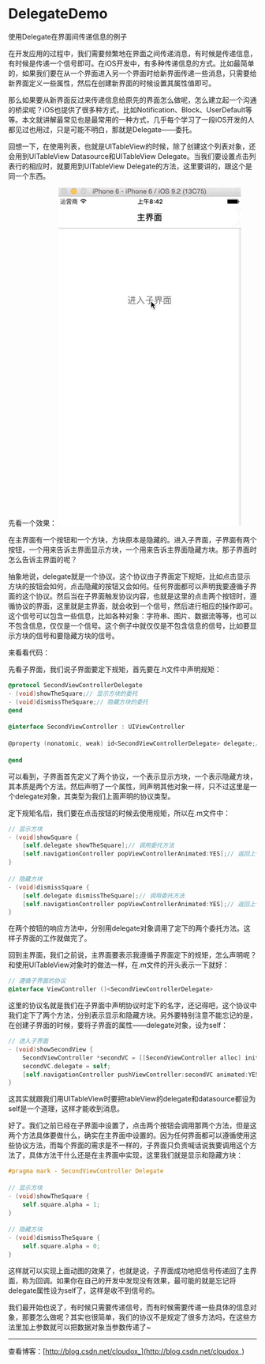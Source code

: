# DelegateDemo
使用Delegate在界面间传递信息的例子

在开发应用的过程中，我们需要频繁地在界面之间传递消息，有时候是传递信息，有时候是传递一个信号即可。在iOS开发中，有多种传递信息的方式。比如最简单的，如果我们要在从一个界面进入另一个界面时给新界面传递一些消息，只需要给新界面定义一些属性，然后在创建新界面的时候设置其属性值即可。

那么如果要从新界面反过来传递信息给原先的界面怎么做呢，怎么建立起一个沟通的桥梁呢？iOS也提供了很多种方式，比如Notification、Block、UserDefault等等。本文就讲解最常见也是最常用的一种方式，几乎每个学习了一段iOS开发的人都见过也用过，只是可能不明白，那就是Delegate——委托。

回想一下，在使用列表，也就是UITableView的时候，除了创建这个列表对象，还会用到UITableView Datasource和UITableView Delegate。当我们要设置点击列表行的相应时，就要用到UITableView Delegate的方法，这里要讲的，跟这个是同一个东西。

先看一个效果：
![](https://github.com/Cloudox/DelegateDemo/blob/master/delegate.gif)

在主界面有一个按钮和一个方块，方块原本是隐藏的。进入子界面，子界面有两个按钮，一个用来告诉主界面显示方块，一个用来告诉主界面隐藏方块。那子界面时怎么告诉主界面的呢？

抽象地说，delegate就是一个协议。这个协议由子界面定下规矩，比如点击显示方块的按钮会如何，点击隐藏的按钮又会如何。任何界面都可以声明我要遵循子界面的这个协议。然后当在子界面触发协议内容，也就是这里的点击两个按钮时，遵循协议的界面，这里就是主界面，就会收到一个信号，然后进行相应的操作即可。这个信号可以包含一些信息，比如各种对象：字符串、图片、数据流等等，也可以不包含信息，仅仅是一个信号。这个例子中就仅仅是不包含信息的信号，比如要显示方块的信号和要隐藏方块的信号。

来看看代码：

先看子界面，我们说子界面要定下规矩，首先要在.h文件中声明规矩：

```objective-c
@protocol SecondViewControllerDelegate
- (void)showTheSquare;// 显示方块的委托
- (void)dismissTheSquare;// 隐藏方块的委托
@end

@interface SecondViewController : UIViewController

@property (nonatomic, weak) id<SecondViewControllerDelegate> delegate;// 声明delegate对象

@end
```

可以看到，子界面首先定义了两个协议，一个表示显示方块，一个表示隐藏方块，其本质是两个方法。然后声明了一个属性，同声明其他对象一样，只不过这里是一个delegate对象，其类型为我们上面声明的协议类型。

定下规矩名后，我们要在点击按钮的时候去使用规矩，所以在.m文件中：

```objective-c
// 显示方块
- (void)showSquare {
    [self.delegate showTheSquare];// 调用委托方法
    [self.navigationController popViewControllerAnimated:YES];// 返回上个界面
}

// 隐藏方块
- (void)dismissSquare {
    [self.delegate dismissTheSquare];// 调用委托方法
    [self.navigationController popViewControllerAnimated:YES];// 返回上个界面
}
```

在两个按钮的响应方法中，分别用delegate对象调用了定下的两个委托方法。这样子界面的工作就做完了。

回到主界面，我们之前说，主界面要表示我遵循子界面定下的规矩，怎么声明呢？和使用UITableView对象时的做法一样，在.m文件的开头表示一下就好：

```objective-c
// 遵循子界面的协议
@interface ViewController ()<SecondViewControllerDelegate>
```

这里的协议名就是我们在子界面中声明协议时定下的名字，还记得吧，这个协议中我们定下了两个方法，分别表示显示和隐藏方块。另外要特别注意不能忘记的是，在创建子界面的时候，要将子界面的属性——delegate对象，设为self：

```objective-c
// 进入子界面
- (void)showSecondView {
    SecondViewController *secondVC = [[SecondViewController alloc] init];
    secondVC.delegate = self;
    [self.navigationController pushViewController:secondVC animated:YES];
}
```

这其实就跟我们用UITableView时要把tableView的delegate和datasource都设为self是一个道理，这样才能收到消息。

好了。我们之前已经在子界面中设置了，点击两个按钮会调用那两个方法，但是这两个方法具体要做什么，确实在主界面中设置的。因为任何界面都可以遵循使用这些协议方法，而每个界面的需求是不一样的，子界面只负责喊话说我要调用这个方法了，具体方法干什么还是在主界面中实现，这里我们就是显示和隐藏方块：

```objective-c
#pragma mark - SecondViewController Delegate

// 显示方块
- (void)showTheSquare {
    self.square.alpha = 1;
}

// 隐藏方块
- (void)dismissTheSquare {
    self.square.alpha = 0;
}
```

这样就可以实现上面动图的效果了，也就是说，子界面成功地把信号传递回了主界面，称为回调。如果你在自己的开发中发现没有效果，最可能的就是忘记将delegate属性设为self了，这样是收不到信号的。

我们最开始也说了，有时候只需要传递信号，而有时候需要传递一些具体的信息对象，那要怎么做呢？其实也很简单，我们的协议不是规定了很多方法吗，在这些方法里加上参数就可以把数据对象当参数传递了~


----------
查看博客：[http://blog.csdn.net/cloudox_](http://blog.csdn.net/cloudox_)
